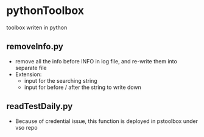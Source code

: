 # pythonToolbox
toolbox writen in python
## removeInfo.py
- remove all the info before INFO in log file, and re-write them into separate file
- Extension:
    + input for the searching string
    + input for before / after the string to write down
## readTestDaily.py
- Because of credential issue, this function is deployed in pstoolbox under vso repo
